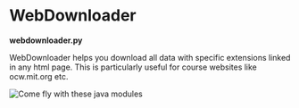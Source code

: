 # WebDownloader

**webdownloader.py**

WebDownloader helps you download all data with specific extensions linked in any html page.
This is particularly useful for course websites like ocw.mit.org etc.  

![Come fly with these java modules](http://i.imgur.com/SuxOs2d.jpg)
